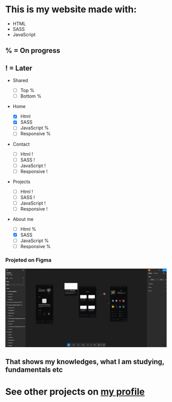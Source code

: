 # This is my website made with:

- HTML
- SASS
- JavaScript

## % = On progress

## ! = Later

- Shared

  - [ ] Top %
  - [ ] Bottom %

- Home

  - [x] Html
  - [x] SASS
  - [ ] JavaScript %
  - [ ] Responsive %

- Contact

  - [ ] Html !
  - [ ] SASS !
  - [ ] JavaScript !
  - [ ] Responsive !

- Projects

  - [ ] Html !
  - [ ] SASS !
  - [ ] JavaScript !
  - [ ] Responsive !

- About me
  - [ ] Html %
  - [x] SASS
  - [ ] JavaScript %
  - [ ] Responsive %

### Projeted on Figma

  <img src="assets/image 3.png">

## That shows my knowledges, what I am studying, fundamentals etc

# See other projects on [my profile](https://github.com/JoaoPauloQC)
